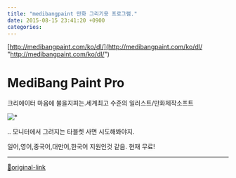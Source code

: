```yaml
---
title: "medibangpaint 만화 그리기용 프로그램."
date: 2015-08-15 23:41:20 +0900
categories: 
---
```

  

[http://medibangpaint.com/ko/dl/](http://medibangpaint.com/ko/dl/ "http://medibangpaint.com/ko/dl/")  
  
  
MediBang Paint Pro
==================

크리에이터 마음에 불을지피는.세계최고 수준의 일러스트/만화제작소프트

![*](http://medibangpaint.com/ko/wp-content/themes/cloudalpaca.com/images/about-cloudalpaca.png)  

.. 모니터에서 그려지는 타블렛 사면 시도해봐야지.
  

일어,영어,중국어,대만어,한국어 지원인것 같음.
현재 무료!
  






***
[🔗original-link](http://www.mins01.com/mh/tech/read/961)